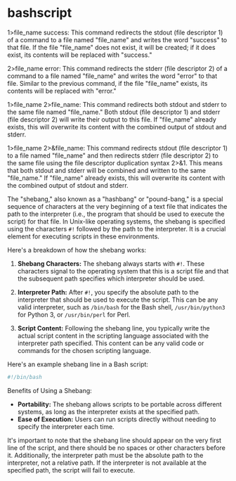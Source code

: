 # bashscript
1>file_name success: This command redirects the stdout (file descriptor 1) of a command to a file named "file_name" and writes the word "success" to that file. If the file "file_name" does not exist, it will be created; if it does exist, its contents will be replaced with "success."

2>file_name error: This command redirects the stderr (file descriptor 2) of a command to a file named "file_name" and writes the word "error" to that file. Similar to the previous command, if the file "file_name" exists, its contents will be replaced with "error."

1>file_name 2>file_name: This command redirects both stdout and stderr to the same file named "file_name." Both stdout (file descriptor 1) and stderr (file descriptor 2) will write their output to this file. If "file_name" already exists, this will overwrite its content with the combined output of stdout and stderr.

1>file_name 2>&file_name: This command redirects stdout (file descriptor 1) to a file named "file_name" and then redirects stderr (file descriptor 2) to the same file using the file descriptor duplication syntax 2>&1. This means that both stdout and stderr will be combined and written to the same "file_name." If "file_name" already exists, this will overwrite its content with the combined output of stdout and stderr.

The "shebang," also known as a "hashbang" or "pound-bang," is a special sequence of characters at the very beginning of a text file that indicates the path to the interpreter (i.e., the program that should be used to execute the script) for that file. In Unix-like operating systems, the shebang is specified using the characters `#!` followed by the path to the interpreter. It is a crucial element for executing scripts in these environments.

Here's a breakdown of how the shebang works:

1. **Shebang Characters:** The shebang always starts with `#!`. These characters signal to the operating system that this is a script file and that the subsequent path specifies which interpreter should be used.

2. **Interpreter Path:** After `#!`, you specify the absolute path to the interpreter that should be used to execute the script. This can be any valid interpreter, such as `/bin/bash` for the Bash shell, `/usr/bin/python3` for Python 3, or `/usr/bin/perl` for Perl.

3. **Script Content:** Following the shebang line, you typically write the actual script content in the scripting language associated with the interpreter path specified. This content can be any valid code or commands for the chosen scripting language.

Here's an example shebang line in a Bash script:

```bash
#!/bin/bash
```
Benefits of Using a Shebang:
- **Portability:** The shebang allows scripts to be portable across different systems, as long as the interpreter exists at the specified path.
- **Ease of Execution:** Users can run scripts directly without needing to specify the interpreter each time.

It's important to note that the shebang line should appear on the very first line of the script, and there should be no spaces or other characters before it. Additionally, the interpreter path must be the absolute path to the interpreter, not a relative path. If the interpreter is not available at the specified path, the script will fail to execute.
